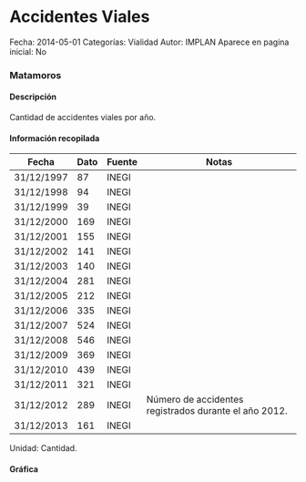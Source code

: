 Accidentes Viales
=====

Fecha: 2014-05-01
Categorías: Vialidad
Autor: IMPLAN
Aparece en pagina inicial: No

### Matamoros

#### Descripción

Cantidad de accidentes viales por año.

<!-- break -->

#### Información recopilada

<table class="table table-hover table-bordered matriz">
  <thead>
    <tr><th>Fecha</th><th>Dato</th><th>Fuente</th><th>Notas</th></tr>
  </thead>
  <tbody>
    <tr><td class="centrado">31/12/1997</td><td class="derecha">87</td><td>INEGI</td><td></td></tr>
    <tr><td class="centrado">31/12/1998</td><td class="derecha">94</td><td>INEGI</td><td></td></tr>
    <tr><td class="centrado">31/12/1999</td><td class="derecha">39</td><td>INEGI</td><td></td></tr>
    <tr><td class="centrado">31/12/2000</td><td class="derecha">169</td><td>INEGI</td><td></td></tr>
    <tr><td class="centrado">31/12/2001</td><td class="derecha">155</td><td>INEGI</td><td></td></tr>
    <tr><td class="centrado">31/12/2002</td><td class="derecha">141</td><td>INEGI</td><td></td></tr>
    <tr><td class="centrado">31/12/2003</td><td class="derecha">140</td><td>INEGI</td><td></td></tr>
    <tr><td class="centrado">31/12/2004</td><td class="derecha">281</td><td>INEGI</td><td></td></tr>
    <tr><td class="centrado">31/12/2005</td><td class="derecha">212</td><td>INEGI</td><td></td></tr>
    <tr><td class="centrado">31/12/2006</td><td class="derecha">335</td><td>INEGI</td><td></td></tr>
    <tr><td class="centrado">31/12/2007</td><td class="derecha">524</td><td>INEGI</td><td></td></tr>
    <tr><td class="centrado">31/12/2008</td><td class="derecha">546</td><td>INEGI</td><td></td></tr>
    <tr><td class="centrado">31/12/2009</td><td class="derecha">369</td><td>INEGI</td><td></td></tr>
    <tr><td class="centrado">31/12/2010</td><td class="derecha">439</td><td>INEGI</td><td></td></tr>
    <tr><td class="centrado">31/12/2011</td><td class="derecha">321</td><td>INEGI</td><td></td></tr>
    <tr><td class="centrado">31/12/2012</td><td class="derecha">289</td><td>INEGI</td><td>Número de accidentes registrados durante el año 2012.</td></tr>
    <tr><td class="centrado">31/12/2013</td><td class="derecha">161</td><td>INEGI</td><td></td></tr>
  </tbody>
</table>

Unidad: Cantidad.

#### Gráfica

<div id="graficaDatos" class="grafica"></div>
<script>
  // Gráfica
  if (typeof vargraficaDatos === 'undefined') {
    vargraficaDatos = Morris.Line({
      element: 'graficaDatos',
      data: [{ fecha: '1997-12-31', dato: 87 },{ fecha: '1998-12-31', dato: 94 },{ fecha: '1999-12-31', dato: 39 },{ fecha: '2000-12-31', dato: 169 },{ fecha: '2001-12-31', dato: 155 },{ fecha: '2002-12-31', dato: 141 },{ fecha: '2003-12-31', dato: 140 },{ fecha: '2004-12-31', dato: 281 },{ fecha: '2005-12-31', dato: 212 },{ fecha: '2006-12-31', dato: 335 },{ fecha: '2007-12-31', dato: 524 },{ fecha: '2008-12-31', dato: 546 },{ fecha: '2009-12-31', dato: 369 },{ fecha: '2010-12-31', dato: 439 },{ fecha: '2011-12-31', dato: 321 },{ fecha: '2012-12-31', dato: 289 },{ fecha: '2013-12-31', dato: 161 }],
      xkey: 'fecha',
      ykeys: ['dato'],
      labels: ['Dato'],
      lineColors: ['#FF5B02'],
      xLabelFormat: function(d) { return d.getDate()+'/'+(d.getMonth()+1)+'/'+d.getFullYear(); },
      dateFormat: function(ts) { var d = new Date(ts); return d.getDate() + '/' + (d.getMonth() + 1) + '/' + d.getFullYear(); }
    });
  }
</script>
